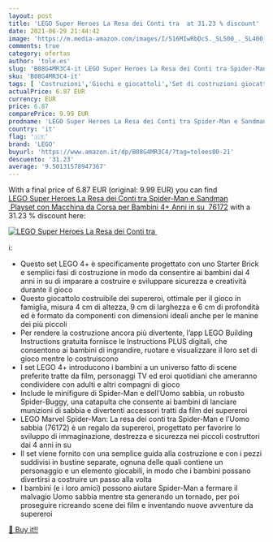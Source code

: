 ```yaml
---
layout: post
title: 'LEGO Super Heroes La Resa dei Conti tra  at 31.23 % discount'
date: 2021-06-29 21:44:42
image: 'https://m.media-amazon.com/images/I/516MIwRbDcS._SL500_._SL400_.jpg'
comments: true
category: ofertas
author: 'tole.es'
slug: 'B08G4MR3C4-it LEGO Super Heroes La Resa dei Conti tra Spider-Man e...'
sku: 'B08G4MR3C4-it'
tags: [ 'Costruzioni','Giochi e giocattoli','Set di costruzioni giocattolo','lego', ]
actualPrice: 6.87 EUR
currency: EUR
price: 6.87
comparePrice: 9.99 EUR
prodname: 'LEGO Super Heroes La Resa dei Conti tra Spider-Man e Sandman  Playset con Macchina da Corsa per Bambini 4+ Anni in su  76172'
country: 'it'
flag: '🇮🇹'
brand: 'LEGO'
buyurl: 'https://www.amazon.it/dp/B08G4MR3C4/?tag=tolees00-21'
descuento: '31.23'
average: '9.50131578947367'
---
```


With a final price of 6.87 EUR (original: 9.99 EUR) you can find [LEGO Super Heroes La Resa dei Conti tra Spider-Man e Sandman  Playset con Macchina da Corsa per Bambini 4+ Anni in su  76172](https://www.amazon.it/dp/B08G4MR3C4/?tag=tolees00-21) with a  31.23 % discount here:

[![LEGO Super Heroes La Resa dei Conti tra ](https://m.media-amazon.com/images/I/516MIwRbDcS._SL500_._SL400_.jpg)](https://www.amazon.it/dp/B08G4MR3C4/?tag=tolees00-21)

ℹ️:

- Questo set LEGO 4+ è specificamente progettato con uno Starter Brick e semplici fasi di costruzione in modo da consentire ai bambini dai 4 anni in su di imparare a costruire e sviluppare sicurezza e creatività durante il gioco
- Questo giocattolo costruibile dei supereroi, ottimale per il gioco in famiglia, misura 4 cm di altezza, 9 cm di larghezza e 6 cm di profondità ed è formato da componenti con dimensioni ideali anche per le manine dei più piccoli
- Per rendere la costruzione ancora più divertente, l’app LEGO Building Instructions gratuita fornisce le Instructions PLUS digitali, che consentono ai bambini di ingrandire, ruotare e visualizzare il loro set di gioco mentre lo costruiscono
- I set LEGO 4+ introducono i bambini a un universo fatto di scene preferite tratte da film, personaggi TV ed eroi quotidiani che ameranno condividere con adulti e altri compagni di gioco
- Include le minifigure di Spider-Man e dell’Uomo sabbia, un robusto Spider-Buggy, una catapulta che consente ai bambini di lanciare munizioni di sabbia e divertenti accessori tratti da film dei supereroi
- LEGO Marvel Spider-Man: La resa dei conti tra Spider-Man e l’Uomo sabbia (76172) è un regalo da supereroi, progettato per favorire lo sviluppo di immaginazione, destrezza e sicurezza nei piccoli costruttori dai 4 anni in su
- Il set viene fornito con una semplice guida alla costruzione e con i pezzi suddivisi in bustine separate, ognuna delle quali contiene un personaggio e un elemento giocabili, in modo che i bambini possano divertirsi a costruire un passo alla volta
- I bambini (e i loro amici) possono aiutare Spider-Man a fermare il malvagio Uomo sabbia mentre sta generando un tornado, per poi proseguire ricreando scene dei film e inventando nuove avventure da supereroi

[🛒 Buy it!!](https://www.amazon.it/dp/B08G4MR3C4/?tag=tolees00-21)
